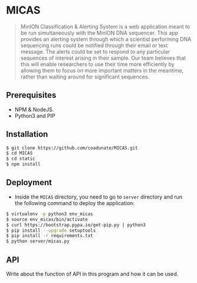 # MICAS
> MinION Classification & Alerting System is a web application meant to be run simultaneously with the MinION DNA sequencer. This app provides an alerting system through which a scientist performing DNA sequencing runs could be notified through their email or text message. The alerts could be set to respond to any particular sequences of interest arising in their sample. Our team believes that this will enable researchers to use their time more efficiently by allowing them to focus on more important matters in the meantime, rather than waiting around for significant sequences.


## Prerequisites

- NPM & NodeJS.
- Python3 and PIP

## Installation

```sh
$ git clone https://github.com/coadunate/MICAS.git
$ cd MICAS
$ cd static
$ npm install
```
## Deployment

- Inside the `MICAS` directory, you need to go to `server` directory and run the
  following command to deploy the application:

```sh
$ virtualenv -p python3 env_micas
$ source env_micas/bin/activate
$ curl https://bootstrap.pypa.io/get-pip.py | python3
$ pip install --upgrade setuptools
$ pip install -r requirements.txt
$ python server/micas.py
```

## API

Write about the function of API in this program and how it can be used.
